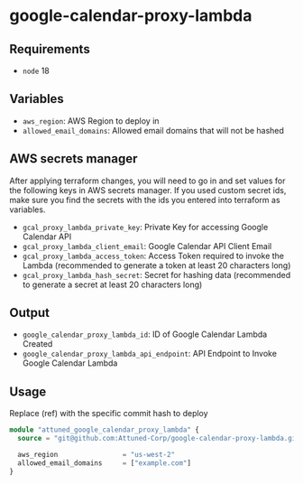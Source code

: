 # google-calendar-proxy-lambda

## Requirements
- `node` 18

## Variables
- `aws_region`: AWS Region to deploy in
- `allowed_email_domains`: Allowed email domains that will not be hashed

## AWS secrets manager
After applying terraform changes, you will need to go in and set values for the following keys in AWS secrets manager. If you used custom secret ids, make sure you find the secrets with the ids you entered into terraform as variables.
- `gcal_proxy_lambda_private_key`: Private Key for accessing Google Calendar API
- `gcal_proxy_lambda_client_email`: Google Calendar API Client Email
- `gcal_proxy_lambda_access_token`: Access Token required to invoke the Lambda (recommended to generate a token at least 20 characters long)
- `gcal_proxy_lambda_hash_secret`: Secret for hashing data (recommended to generate a secret at least 20 characters long)

## Output
- `google_calendar_proxy_lambda_id`: ID of Google Calendar Lambda Created
- `google_calendar_proxy_lambda_api_endpoint`: API Endpoint to Invoke Google Calendar Lambda

## Usage
Replace (ref) with the specific commit hash to deploy

```terraform
module "attuned_google_calendar_proxy_lambda" {
  source = "git@github.com:Attuned-Corp/google-calendar-proxy-lambda.git?ref=(ref)"

  aws_region                = "us-west-2"
  allowed_email_domains     = ["example.com"]
}
```
